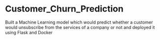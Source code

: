 # Customer_Churn_Prediction
Built a Machine Learning model which would predict whether a customer would unsubscribe from the services of a company or not and deployed it using Flask and Docker
